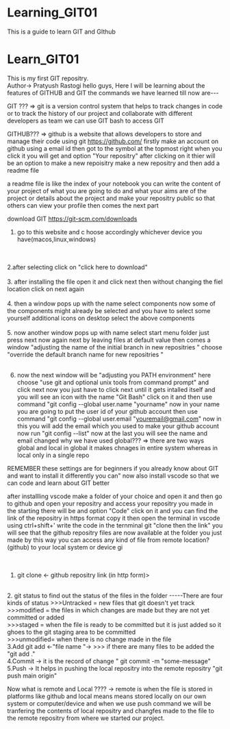 # Learning_GIT01
This is a guide to learn GIT and GIthub 
# Learn_GIT01
 This is my first GIT repositry.
<br> 
Author-> Pratyush Rastogi
hello guys,
Here I will be learning about the features of GITHUB and GIT
the commands we have learned till now are---

GIT ??? 
 => git is a version control system that helps to track changes in code or to track the history of our project and collaborate with different developers as team 
 we can use GIT bash to access GIT 

GITHUB???
 => github is a website that allows developers to store and manage their code using git 
     https://github.com/
    firstly make an account on github using a email id
    then got to the symbol at the topmost right when you click it you will get and option "Your repositry"
    after clicking on it thier will be an option to make a new repoisitry 
    make a new repositry and then add a readme file 

a readme file is like the index of your notebook you can write the content of your project of what you are going 
to do and what your aims are of the project or details about the project 
and make your repositry public so that others can view your profile 
then comes the next part 

download GIT
https://git-scm.com/downloads
1. go to this website and c hoose accordingly whichever device you have(macos,linux,windows)
<br>
<br>
2.after selecting click on "click here to download"
<br>
<br> 
3. after installing the file open it and click next then without changing the fiel location click on next again 
<br>
<br>
4. then a window pops up with the name select components now some of the components might already be selected and you have to select some yourself additional icons on desktop select the above components 
<br>
<br>
5. now another window pops up with name select start menu folder
just press next 
now again next by leaving files at default value then comes a window "adjusting the name of the initial branch in new repositries " choose 
"override the default branch name for new repositries "
<br>
<br>

6. now the next window will be "adjusting you PATH environment"
here choose "use git and optional unix tools from command prompt"
and click next 
 now you just have to click next until it gets intalled itself 
 and you will see an icon with the name "Git Bash" click on it and then use command "git config --global user.name "yourname" now in your name you are going to put the user id of your github account then use command 
"git config --global user.email "youremail@gmail.com" now in this you will add the email which you used to make your github account 
now run "git config --list"
now at the last you will see the name and email changed 
    why we have used global???
    => there are two ways global and local 
     in global it makes chnages in entire system 
     whereas in local only in a single repo

 REMEMBER these settings are for beginners if you already know about GIT and want to install it differently you can" 
 now also install vscode 
 so that we can code and learn about GIT better 

 after installling vscode
  make a folder of your choice and open it and then go to github and open your repositry and access your repositry you made in the starting there will be and option "Code" click on it and you can find the link of the repositry in https format copy it 
then open the terminal in vscode using ctrl+shift+'
write the code in the ternminal 
git "clone then  the  link"
you will see that the github repositry files are now available at the folder you just made by this way you can access any kind of file from remote location?(github) to your local system or device
gi<br>
<br>
<br>
1. git clone <- github repositry link (in http form)>
<br>
2. git status to find out the status of the files in the folder 
-----There are four kinds of status 
  >>>Untracked = new files that git doesn't yet track
  <br>
  >>>modified  = the files in which changes are made but they are not yet committed or added
  <br>
  >>>staged    = when the file is ready to be committed but it is just added so it ghoes to the git staging area 
  to be committed
  <br>
  >>>unmodified= when there is no change made in the file 
<br>
  3.Add git add <-"file name "->
  >>> if there are many files to be added the     "git add ."
 
 <br>
  4.Commit -> it is the record of change
     " git commit -m "some-message" 
<br>
  5.Push -> It helps in pushing the local repositry into the remote repositry 
  "git push main origin"
  

  Now what is remote and Local ????
-> remote is when the file is stored in platforms like github and local means means stored locally on our 
  own system or computer/device 
  and when we use push command we will be tranfering the contents of local repositry and changfes made to 
  the file to the remote repositry from where we started our project.
<br>
